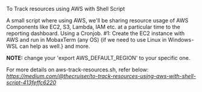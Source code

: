 To Track resources using AWS with Shell Script

A small script where using AWS, we'll be sharing resource usage of AWS Components like EC2, S3, Lambda, IAM etc. at a particular time to the reporting dashboard. Using a Cronjob.
#1: Create the EC2 instance with AWS and run in MobaxTerm (any OS) {if we need to use Linux in Windows - WSL can help as well.} and more.

**NOTE:** change your 'export AWS_DEFAULT_REGION' to your specific one.

For more details on aws-track-resources.sh, refer below:
_https://medium.com/@thecruiser/to-track-resources-using-aws-with-shell-script-413feffc6220_
